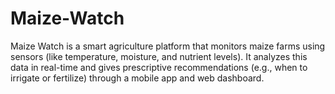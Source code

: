 # Maize-Watch
Maize Watch is a smart agriculture platform that monitors maize farms using sensors (like temperature, moisture, and nutrient levels). It analyzes this data in real-time and gives prescriptive recommendations (e.g., when to irrigate or fertilize) through a mobile app and web dashboard.
